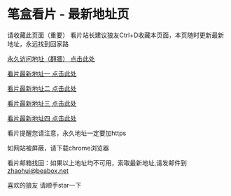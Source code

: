# 笔盒看片 - 最新地址页

请收藏此页面（重要）
看片站长建议狼友Ctrl+D收藏本页面，本页随时更新最新地址，永远找到回家路

[永久访问地址（翻牆） 点击此处](https://beabox.net/)

[看片最新地址一 点击此处](https://bq6kph3bsb.shop)

[看片最新地址二 点击此处](https://8rrwpjjexr3.wiki)

[看片最新地址三 点击此处](https://jo8lj3c79nvy.shop)

[看片最新地址四 点击此处](https://bq6kph3bsb.shop)

看片提醒您请注意，永久地址一定要加https

如网站被屏蔽，请下载chrome浏览器

看片邮箱找回：如果以上地址均不可用，索取最新地址,请发邮件到 zhaohui@beabox.net

喜欢的狼友 请顺手star一下